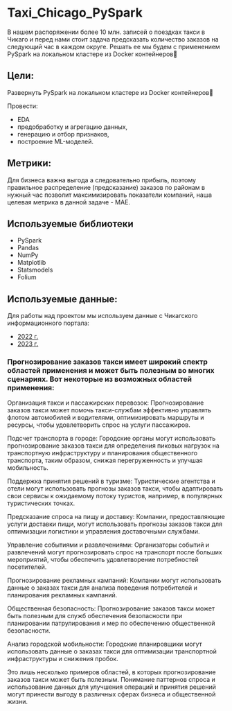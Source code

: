 # Taxi_Chicago_PySpark

В нашем распоряжении более 10 млн. записей о поездках такси в Чикаго и перед нами стоит задача предсказать количество заказов на следующий час в каждом округе. Решать ее мы будем с применением PySpark на локальном кластере из Docker контейнеров🐳

## **Цели:**
Развернуть PySpark на локальном кластере из Docker контейнеров🐳

Провести:
 - EDA
 - предобработку и агрегацию данных,
 - генерацию и отбор признаков,
 - построение ML-моделей.


## **Метрики:**
Для бизнеса важна выгода а следовательно прибыль, поэтому правильное распределение (предсказание) заказов по районам в нужный час позволит максимизировать показатели компаний,  наша целевая метрика в данной  задаче - MAE.

## **Используемые библиотеки**
 -  PySpark
 - Pandas
 - NumPy
 - Matplotlib
 - Statsmodels
 - Folium
## **Используемые данные:**
Для работы над проектом мы используем данные с Чикагского информационного портала:
 - [2022 г.](https://data.cityofchicago.org/Transportation/Taxi-Trips-2022/npd7-ywjz)
 - [2023 г.](https://data.cityofchicago.org/Transportation/Taxi-Trips-2023/e55j-2ewb)

### **Прогнозирование заказов такси имеет широкий спектр областей применения и может быть полезным во многих сценариях. Вот некоторые из возможных областей применения:**
Организация такси и пассажирских перевозок: Прогнозирование заказов такси может помочь такси-службам эффективно управлять флотом автомобилей и водителями, оптимизировать маршруты и ресурсы, чтобы удовлетворить спрос на услуги пассажиров.

Подсчет транспорта в городе: Городские органы могут использовать прогнозирование заказов такси для определения пиковых нагрузок на транспортную инфраструктуру и планирования общественного транспорта, таким образом, снижая перегруженность и улучшая мобильность.

Поддержка принятия решений в туризме: Туристические агентства и отели могут использовать прогнозы заказов такси, чтобы адаптировать свои сервисы к ожидаемому потоку туристов, например, в популярных туристических точках.

Предсказание спроса на пищу и доставку: Компании, предоставляющие услуги доставки пищи, могут использовать прогнозы заказов такси для оптимизации логистики и управления доставочными службами.

Управление событиями и развлечениями: Организаторы событий и развлечений могут прогнозировать спрос на транспорт после больших мероприятий, чтобы обеспечить удовлетворение потребностей посетителей.

Прогнозирование рекламных кампаний: Компании могут использовать данные о заказах такси для анализа поведения потребителей и планирования рекламных кампаний.

Общественная безопасность: Прогнозирование заказов такси может быть полезным для служб обеспечения безопасности при планировании патрулирования и мер по обеспечению общественной безопасности.

Анализ городской мобильности: Городские планировщики могут использовать данные о заказах такси для оптимизации транспортной инфраструктуры и снижения пробок.

Это лишь несколько примеров областей, в которых прогнозирование заказов такси может быть полезным. Понимание паттернов спроса и использование данных для улучшения операций и принятия решений могут принести выгоду в различных сферах бизнеса и общественной жизни.

